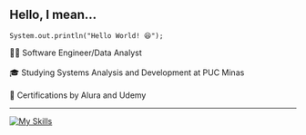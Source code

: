 ## Hello, I mean... 

``
System.out.println("Hello World! 😆");
``

👨‍💻 Software Engineer/Data Analyst<br>  
🎓 Studying Systems Analysis and Development at PUC Minas<br>  
📖 Certifications by Alura and Udemy<br>  

---

[![My Skills](https://skillicons.dev/icons?i=js,html,css,wasm)](https://skillicons.dev)
